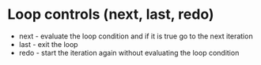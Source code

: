 # Loop controls (next, last, redo)

* next - evaluate the loop condition and if it is true go to the next iteration
* last - exit the loop
* redo - start the iteration again without evaluating the loop condition



